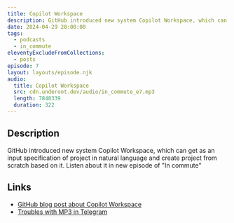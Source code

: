 ```yaml
---
title: Copilot Workspace
description: GitHub introduced new system Copilot Workspace, which can get as an input specification of project in natural language and create project from scratch based on it. Listen about it in new episode of "In commute"
date: 2024-04-29 20:00:00
tags:
  - podcasts
  - in_commute
eleventyExcludeFromCollections:
  - posts
episode: 7
layout: layouts/episode.njk
audio:
  title: Copilot Workspace
  src: cdn.underoot.dev/audio/in_commute_e7.mp3
  length: 7848339
  duration: 322
---
```

## Description
GitHub introduced new system Copilot Workspace, which can get as an input specification of project in natural language and create project from scratch based on it. Listen about it in new episode of "In commute"

## Links
- <a href="https://github.blog/2024-04-29-github-copilot-workspace/" target="_blank">GitHub blog post about Copilot Workspace</a>
- <a href="/blog/2024/04/29/troubles-with-mp3-in-telegram/" target="_blank">Troubles with MP3 in Telegram</a>
